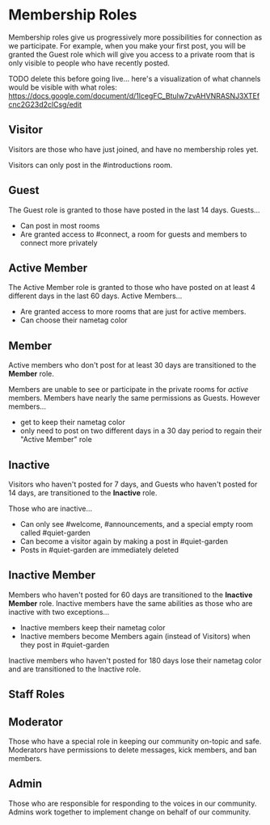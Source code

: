 # Membership Roles

Membership roles give us progressively more possibilities for connection as we participate. For example, when you make your first post, you will be granted the Guest role which will give you access to a private room that is only visible to people who have recently posted.

TODO delete this before going live... here's a visualization of what channels would be visible with what roles:
https://docs.google.com/document/d/1lcegFC_Btulw7zvAHVNRASNJ3XTEfcnc2G23d2clCsg/edit

## Visitor

Visitors are those who have just joined, and have no membership roles yet.

Visitors can only post in the #introductions room.

## Guest

The Guest role is granted to those have posted in the last 14 days. Guests...

- Can post in most rooms
- Are granted access to #connect, a room for guests and members to connect more privately

## Active Member

The Active Member role is granted to those who have posted on at least 4 different days in the last 60 days. Active Members...

- Are granted access to more rooms that are just for active members.
- Can choose their nametag color

## Member

Active members who don't post for at least 30 days are transitioned to the **Member** role.

Members are unable to see or participate in the private rooms for _active_ members. Members have nearly the same permissions as Guests. However members...

- get to keep their nametag color
- only need to post on two different days in a 30 day period to regain their "Active Member" role

## Inactive

Visitors who haven't posted for 7 days, and Guests who haven't posted for 14 days, are transitioned to the **Inactive** role.

Those who are inactive...

- Can only see #welcome, #announcements, and a special empty room called #quiet-garden
- Can become a visitor again by making a post in #quiet-garden
- Posts in #quiet-garden are immediately deleted

## Inactive Member

Members who haven't posted for 60 days are transitioned to the **Inactive Member** role. Inactive members have the same abilities as those who are inactive with two exceptions...

- Inactive members keep their nametag color
- Inactive members become Members again (instead of Visitors) when they post in #quiet-garden

Inactive members who haven't posted for 180 days lose their nametag color and are transitioned to the Inactive role.

## Staff Roles

## Moderator

Those who have a special role in keeping our community on-topic and safe. Moderators have permissions to delete messages, kick members, and ban members.

## Admin

Those who are responsible for responding to the voices in our community. Admins work together to implement change on behalf of our community.

